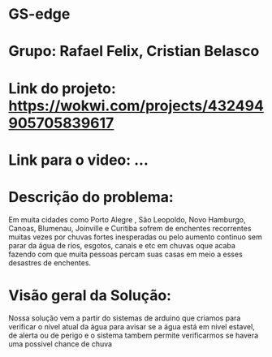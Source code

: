 # GS-edge
# Grupo: Rafael Felix, Cristian Belasco
# Link do projeto: https://wokwi.com/projects/432494905705839617
# Link para o video: ...

# Descrição do problema: 
Em muita cidades como Porto Alegre , São Leopoldo, Novo Hamburgo, Canoas, Blumenau, Joinville e Curitiba sofrem de enchentes recorrentes muitas vezes por chuvas fortes inesperadas ou pelo aumento continuo sem parar da água de rios, esgotos, canais e etc em chuvas oque acaba fazendo com que muita pessoas percam suas casas em meio a esses desastres de enchentes.

# Visão geral da Solução: 
Nossa solução vem a partir do sistemas de arduino que criamos para verificar o nivel atual da água para avisar se a água está em nivel estavel, de alerta ou de perigo e o sistema tambem permite verificarmos se havera uma possivel chance de chuva
